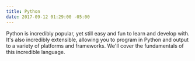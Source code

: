 ```yaml
---
title: Python
date: 2017-09-12 01:29:00 -05:00
---
```


Python is incredibly popular, yet still easy and fun to learn and develop with. It's also incredibly extensible, allowing you to program in Python and output to a variety of platforms and frameworks. We'll cover the fundamentals of this incredible language.

